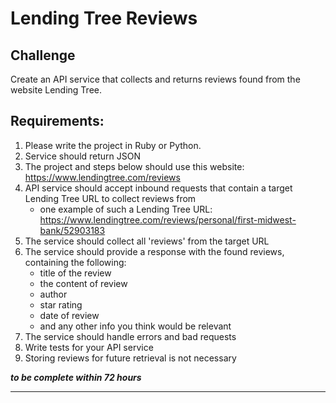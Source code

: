 # Lending Tree Reviews

## Challenge
Create an API service that collects and returns reviews found from the website Lending Tree.

## Requirements:

1. Please write the project in Ruby or Python.
2. Service should return JSON
3. The project and steps below should use this website: https://www.lendingtree.com/reviews
4. API service should accept inbound requests that contain a target Lending Tree URL to collect reviews from
    * one example of such a Lending Tree URL: https://www.lendingtree.com/reviews/personal/first-midwest-bank/52903183
5. The service should collect all 'reviews' from the target URL
6. The service should provide a response with the found reviews, containing the following:
    * title of the review
    * the content of review
    * author
    * star rating
    * date of review
    * and any other info you think would be relevant
7. The service should handle errors and bad requests
8. Write tests for your API service
9. Storing reviews for future retrieval is not necessary

__*to be complete within 72 hours*__

---
